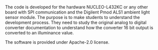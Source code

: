 The code is developed for the hardware NUCLEO-L432KC or any other board
with SPI communication and the Digilent Pmod ALS1 ambient light sensor module.
The purpose is to make students to understand the development process. 
They need to study the original analog to digital converter documentation to
understand how the converter 16 bit output is converted to an illuminance value. 

The software is provided under Apache-2.0 license. 